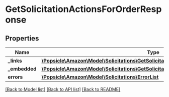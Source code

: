 # GetSolicitationActionsForOrderResponse

## Properties
Name | Type | Description | Notes
------------ | ------------- | ------------- | -------------
**_links** | [**\Popsicle\Amazon\Model\Solicitations\GetSolicitationActionsForOrderResponseLinks**](GetSolicitationActionsForOrderResponseLinks.md) |  | [optional] 
**_embedded** | [**\Popsicle\Amazon\Model\Solicitations\GetSolicitationActionsForOrderResponseEmbedded**](GetSolicitationActionsForOrderResponseEmbedded.md) |  | [optional] 
**errors** | [**\Popsicle\Amazon\Model\Solicitations\ErrorList**](ErrorList.md) |  | [optional] 

[[Back to Model list]](../../README.md#documentation-for-models) [[Back to API list]](../../README.md#documentation-for-api-endpoints) [[Back to README]](../../README.md)


